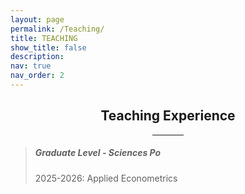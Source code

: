 ```yaml
---
layout: page
permalink: /Teaching/
title: TEACHING
show_title: false
description: 
nav: true
nav_order: 2
---
```

<div style="text-align: center; margin-bottom: 0.5em;">
  <h2>Teaching Experience</h2>
  <hr style="width: 50px; border: 2px solid var(--global-theme-color); margin: 0 auto;">
</div>


> ##### **Graduate Level - Sciences Po**
>
> 2025-2026: Applied Econometrics

